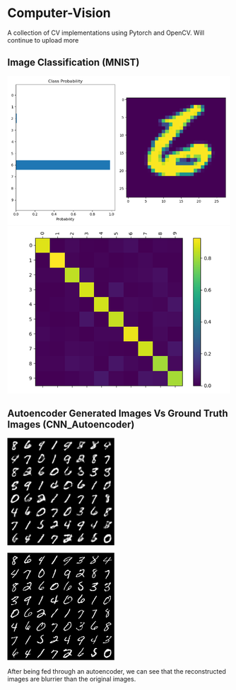 # Computer-Vision

A collection of CV implementations using Pytorch and OpenCV. Will continue to upload more 

## Image Classification (MNIST)

![](MNIST/prediction.png)
![](MNIST/confusion_matrix.png)

## Autoencoder Generated Images Vs Ground Truth Images (CNN_Autoencoder)

![](AutoEncoder_Generated.png)

![](Ground_Truth.png)

After being fed through an autoencoder, we can see that the reconstructed images are blurrier than the original images.
